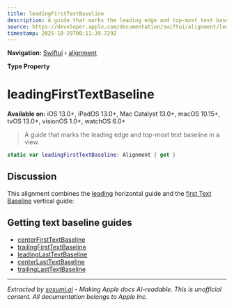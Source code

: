 ```yaml
---
title: leadingFirstTextBaseline
description: A guide that marks the leading edge and top-most text baseline in a view.
source: https://developer.apple.com/documentation/swiftui/alignment/leadingfirsttextbaseline
timestamp: 2025-10-29T00:11:39.729Z
---
```


**Navigation:** [Swiftui](/documentation/swiftui) › [alignment](/documentation/swiftui/alignment)

**Type Property**

# leadingFirstTextBaseline

**Available on:** iOS 13.0+, iPadOS 13.0+, Mac Catalyst 13.0+, macOS 10.15+, tvOS 13.0+, visionOS 1.0+, watchOS 6.0+

> A guide that marks the leading edge and top-most text baseline in a view.

```swift
static var leadingFirstTextBaseline: Alignment { get }
```

## Discussion

This alignment combines the [leading](/documentation/swiftui/horizontalalignment/leading) horizontal guide and the [first Text Baseline](/documentation/swiftui/verticalalignment/firsttextbaseline) vertical guide:



## Getting text baseline guides

- [centerFirstTextBaseline](/documentation/swiftui/alignment/centerfirsttextbaseline)
- [trailingFirstTextBaseline](/documentation/swiftui/alignment/trailingfirsttextbaseline)
- [leadingLastTextBaseline](/documentation/swiftui/alignment/leadinglasttextbaseline)
- [centerLastTextBaseline](/documentation/swiftui/alignment/centerlasttextbaseline)
- [trailingLastTextBaseline](/documentation/swiftui/alignment/trailinglasttextbaseline)

---

*Extracted by [sosumi.ai](https://sosumi.ai) - Making Apple docs AI-readable.*
*This is unofficial content. All documentation belongs to Apple Inc.*
